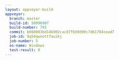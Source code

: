 ```yaml
---
layout: appveyor-build
appveyor:
  branch: master
  build-id: 50996907
  build-number: 793
  commit: b668083bd146902cac87fb50d90c7db1784cead7
  job-id: 9q54qwxottfauikj
  job-number: 5
  os-name: Windows
  test-result: 0
---
```

